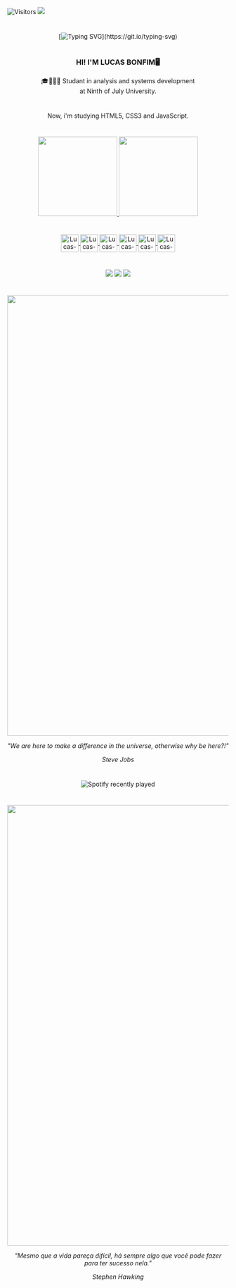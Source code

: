  ![Visitors](https://api.visitorbadge.io/api/visitors?path=https%3A%2F%2Fgithub.com%2FBonfimLucas&label=visitors&labelColor=%2337d67a&countColor=%23555555&style=flat)
 <img src="https://i.pinimg.com/originals/cf/23/d5/cf23d5c33ff1ad50cf49d02721b4b5e2.gif">
#

<div align='center'>

[![Typing SVG](https://readme-typing-svg.demolab.com?font=Fira+Code&pause=1000&color=51EB50&width=435&lines=Bem+vindo+ao+meu+reposit%C3%B3rio!;Welcome+to+my+Github+profile!)](https://git.io/typing-svg)

</div>

#
<div align = "center">
<H3> HI! I'M LUCAS BONFIM🖥</H3>
🎓👨🏽‍🎓 Studant in analysis and systems development<br> at Ninth of July University.<br>

#
Now, i'm studying HTML5, CSS3 and JavaScript.<br>

</div>

#

<div align="center">
  <a href="https://github.com/BonfimLucas">
  <img height="180em" src="https://github-readme-stats.vercel.app/api?username=BonfimLucas&show_icons=true&theme=blue-green"/>
  <img height="180em" src="https://github-readme-stats.vercel.app/api/top-langs/?username=BonfimLucas&layout=compact&langs_count=7&theme=blue-green"/>
</div>
  
 #
    
  <div align="center">
  <img align="center" alt="Lucas-HTML" height="40" width="40" src="https://cdn.jsdelivr.net/gh/devicons/devicon/icons/html5/html5-original.svg"/>
  <img align="center" alt="Lucas-CSS" height="40" width="40" src="https://cdn.jsdelivr.net/gh/devicons/devicon/icons/css3/css3-original.svg"/>
  <img align="center" alt="Lucas-BOOTSTRAP" height="40" width="40" src="https://cdn.jsdelivr.net/gh/devicons/devicon/icons/bootstrap/bootstrap-original.svg")/>
  <img align="center" alt="Lucas-JAVASCRIPT" height="40" width="40" src="https://cdn.jsdelivr.net/gh/devicons/devicon/icons/javascript/javascript-original.svg"/>
  <img align="center" alt="Lucas-PYTHON" height="40" width="40" src="https://cdn.jsdelivr.net/gh/devicons/devicon/icons/python/python-original.svg"/>
  <img align="center" alt="Lucas-ICON" height="40" width="40" src="https://cdn.jsdelivr.net/gh/devicons/devicon/icons/mysql/mysql-original.svg"/>
  
   
    
  
    
  </div>
  
  #
    
  <div align="center">
   
   <a href="https://www.linkedin.com/in/lucas-bonfim-8a29b922b/" target="_blank"><img src="https://img.shields.io/badge/LinkedIn-0077B5?style=for-the-badge&logo=linkedin&logoColor=white" target="_blank"></a>
   <a href="https://open.spotify.com/user/0629dlkwu27l6v9mv9ht9ccom" target="_blank"><img src="https://img.shields.io/badge/Spotify-1ED760?&style=for-the-badge&logo=spotify&logoColor=white" target="_blank"></a>
    <a href="https://www.instagram.com/__frxnnco/" target="_blank"><img src="https://img.shields.io/badge/Instagram-E4405F?style=for-the-badge&logo=instagram&logoColor=white"></a>
  </div>

#

<div align = 'center'>

<img src="https://i.pinimg.com/originals/86/d7/5a/86d75a902dda5a4c6ac4b95d8a5afba4.gif" width="1000">

 <i>"We are here to make a difference in the universe, otherwise why be here?!"
  
  Steve Jobs</i>
</div>

#

<div align="center">

![Spotify recently played](https://spotify-recently-played-readme.vercel.app/api?user=0629dlkwu27l6v9mv9ht9ccom&count=1)

</div>  
 
 #
 
 <div align = 'center'>
  
 <img src="https://i.pinimg.com/originals/64/e2/41/64e241ec861140b34fcdde07c12a1279.gif" width = "1000">
 
 <i>"Mesmo que a vida pareça difícil, há sempre algo que você pode fazer para ter sucesso nela."
  
  Stephen Hawking</i>
 
 </div>
